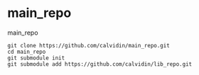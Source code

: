 # main_repo
main_repo

```
git clone https://github.com/calvidin/main_repo.git
cd main_repo
git submodule init
git submodule add https://github.com/calvidin/lib_repo.git
```
